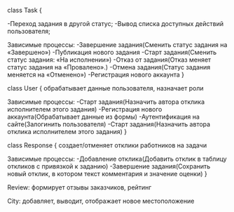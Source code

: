 class Task {

-Переход задания в другой статус;
-Вывод списка доступных действий пользователя;

  Зависимые процессы:
-Завершение задания(Сменить статус задания на «Завершено»)
-Публикация нового задания
-Старт задания(Сменить статус задания: «На исполнении»)
-Отказ от задания(Отказ меняет статус задания на «Провалено».)
-Отмена задания(Статус задания меняется на «Отменено»)
-Регистрация нового аккаунта
}

class User {
обрабатывает данные пользователя, назначает роли

  Зависимые процессы:
-Старт задания(Назначить автора отклика исполнителем этого задания)
-Регистрация нового аккаунта(Обрабатывает данные из формы)
-Аутентификация на сайте(Залогинить пользователя)
-Старт задания(Назначить автора отклика исполнителем этого задания)
}

class Response {
создает/отменяет отклики работников на задачи

  Зависимые процессы:
-Добавление отклика(Добавить отклик в таблицу откликов с привязкой к заданию)
-Завершение задания(Сохранить новый отклик, в котором текст комментария и значение оценки)
}

Review: формирует отзывы заказчиков, рейтинг

City: добавляет, выводит, отображает новое местоположение
